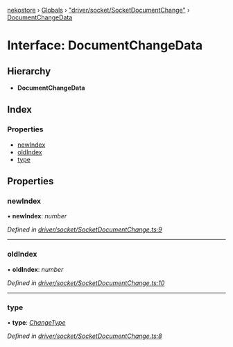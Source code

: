 [nekostore](../README.md) › [Globals](../globals.md) › ["driver/socket/SocketDocumentChange"](../modules/_driver_socket_socketdocumentchange_.md) › [DocumentChangeData](_driver_socket_socketdocumentchange_.documentchangedata.md)

# Interface: DocumentChangeData

## Hierarchy

* **DocumentChangeData**

## Index

### Properties

* [newIndex](_driver_socket_socketdocumentchange_.documentchangedata.md#newindex)
* [oldIndex](_driver_socket_socketdocumentchange_.documentchangedata.md#oldindex)
* [type](_driver_socket_socketdocumentchange_.documentchangedata.md#type)

## Properties

###  newIndex

• **newIndex**: *number*

*Defined in [driver/socket/SocketDocumentChange.ts:9](https://github.com/esnya/nekostore/blob/de830f5/src/driver/socket/SocketDocumentChange.ts#L9)*

___

###  oldIndex

• **oldIndex**: *number*

*Defined in [driver/socket/SocketDocumentChange.ts:10](https://github.com/esnya/nekostore/blob/de830f5/src/driver/socket/SocketDocumentChange.ts#L10)*

___

###  type

• **type**: *[ChangeType](../modules/_documentchange_.md#changetype)*

*Defined in [driver/socket/SocketDocumentChange.ts:8](https://github.com/esnya/nekostore/blob/de830f5/src/driver/socket/SocketDocumentChange.ts#L8)*
